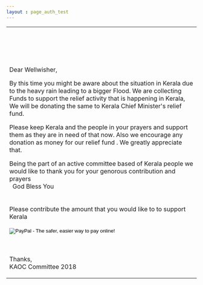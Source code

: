```yaml
---
layout : page_auth_test
---
```

<table id="T01" align="center"> <!-- Table Id : T01-->
<tr><td>
  <br/><br/><br/><br/><br/>
 Dear Wellwisher, <br/>
  <p>
 By this time you might be aware about the situation in Kerala due to the heavy rain leading to a bigger Flood. 
 We are collecting Funds to support the relief activity that is happening in Kerala, We will be donating the same to 
 Kerala Chief Minister's relief fund. 
  </p>
  <p>
  Please keep Kerala and the people in your prayers and support them as they are in need of that now. Also we encourage any donation as money for our relief fund . We greatly appreciate that.
  </p>
  <p>
  Being the part of an active committee based of Kerala people we would like to thank you for your genorous contribution and prayers <br/>
  &nbsp; God Bless You <br/>
<br/><br/>
 Please contribute the amount that you would like to to support Kerala <br/>

<form action="https://www.paypal.com/cgi-bin/webscr" method="post" target="_top">
<input type="hidden" name="cmd" value="_s-xclick">
<input type="hidden" name="hosted_button_id" value="F7A95W8JJGWL6">
<input type="image" src="https://www.paypalobjects.com/en_US/i/btn/btn_donateCC_LG.gif" border="0" name="submit" alt="PayPal - The safer, easier way to pay online!">
<img alt="" border="0" src="https://www.paypalobjects.com/en_US/i/scr/pixel.gif" width="1" height="1">
</form>
    
  <br/><br/>
  Thanks, <br/>
  KAOC Committee 2018
  </p>
  </td></tr>
</table> <!-- Table Id : T01-->
